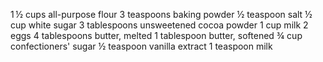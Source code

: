 1 ½ cups all-purpose flour
3 teaspoons baking powder
½ teaspoon salt
½ cup white sugar
3 tablespoons unsweetened cocoa powder
1 cup milk
2 eggs
4 tablespoons butter, melted
1 tablespoon butter, softened
¾ cup confectioners' sugar
½ teaspoon vanilla extract
1 teaspoon milk
